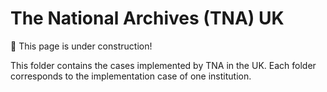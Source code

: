 # The National Archives (TNA) UK 
:construction: This page is under construction!

This folder contains the cases implemented by TNA in the UK. Each folder corresponds to the implementation case of one institution.